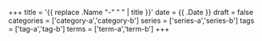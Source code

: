 +++
title = '{{ replace .Name "-" " " | title }}'
date = {{ .Date }}
draft = false
categories = ['category-a','category-b']
series = ['series-a','series-b']
tags = ['tag-a','tag-b']
terms = ['term-a','term-b']
+++
